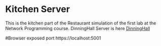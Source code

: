 # Kitchen Server
This is the kitchen part of the Restaurant simulation of the first lab at the Network Programming course.
DinningHall Server is here [DinningHall](https://github.com/UrsuNicolae/DinningHallServer)

#Browser exposed port
https://localhost:5001
